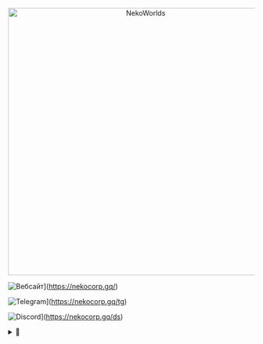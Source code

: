 <div align="center">
	<p>
		<a href="https://nekocorp.gq"><img src="https://i.ibb.co/BzV3rmv/2.png" width="546" alt="NekoWorlds" /></a>
	<p>
</div>

![Вебсайт](https://user-images.githubusercontent.com/36849286/161177978-328d6364-c28a-4e91-a9a6-cb16fafe464d.svg)](https://nekocorp.gq/)

![Telegram](https://user-images.githubusercontent.com/36849286/161178042-5b9c0375-ea76-4a8e-a6fc-4bda5c971e7c.svg)](https://nekocorp.gq/tg)

![Discord](https://user-images.githubusercontent.com/36849286/161178019-9b1c4d81-f566-40e6-a166-739b7cf6b298.svg)](https://nekocorp.gq/ds)

<details>
<summary><b>💫</b></summary>
	
# Контакты

**Wesleezz69**
![Wesleezz69](https://i.ibb.co/ZXyTL4q/frog.png)

**Klore**
![Klore](https://i.ibb.co/0jXC3PF/Klore.png)
</details>

<!--- Ссылки Взято с [Pepeland](https://github.com/pepelandnet/.github/blob/main/profile/readme.md) ---!>

